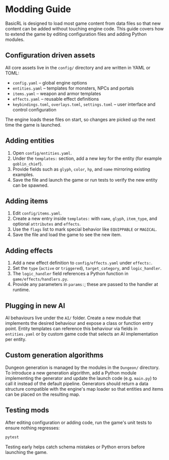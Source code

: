 # Modding Guide

BasicRL is designed to load most game content from data files so that new content can be added without touching engine code.  This guide covers how to extend the game by editing configuration files and adding Python modules.

## Configuration driven assets

All core assets live in the `config/` directory and are written in YAML or TOML:

- `config.yaml` – global engine options
- `entities.yaml` – templates for monsters, NPCs and portals
- `items.yaml` – weapon and armor templates
- `effects.yaml` – reusable effect definitions
- `keybindings.toml`, `overlays.toml`, `settings.toml` – user interface and control configuration

The engine loads these files on start, so changes are picked up the next time the game is launched.

## Adding entities

1. Open `config/entities.yaml`.
2. Under the `templates:` section, add a new key for the entity (for example `goblin_chief`).
3. Provide fields such as `glyph`, `color`, `hp`, and `name` mirroring existing examples.
4. Save the file and launch the game or run tests to verify the new entity can be spawned.

## Adding items

1. Edit `config/items.yaml`.
2. Create a new entry inside `templates:` with `name`, `glyph`, `item_type`, and optional `attributes` and `effects`.
3. Use the `flags` list to mark special behavior like `EQUIPPABLE` or `MAGICAL`.
4. Save the file and load the game to see the new item.

## Adding effects

1. Add a new effect definition to `config/effects.yaml` under `effects:`.
2. Set the `type` (`active` or `triggered`), `target_category`, and `logic_handler`.
3. The `logic_handler` field references a Python function in `game/effects/handlers.py`.
4. Provide any parameters in `params:`; these are passed to the handler at runtime.

## Plugging in new AI

AI behaviours live under the `AI/` folder.  Create a new module that implements the desired behaviour and expose a class or function entry point.  Entity templates can reference this behaviour via fields in `entities.yaml` or by custom game code that selects an AI implementation per entity.

## Custom generation algorithms

Dungeon generation is managed by the modules in the `Dungeon/` directory.  To introduce a new generation algorithm, add a Python module implementing the generator and update the launch code (e.g. `main.py`) to call it instead of the default pipeline.  Generators should return a data structure compatible with the engine's map loader so that entities and items can be placed on the resulting map.

## Testing mods

After editing configuration or adding code, run the game's unit tests to ensure nothing regresses:

```bash
pytest
```

Testing early helps catch schema mistakes or Python errors before launching the game.
